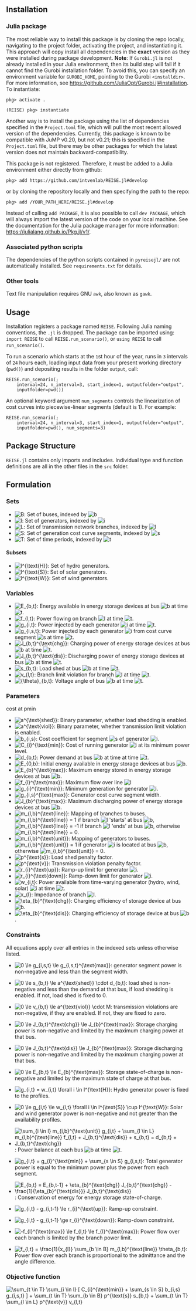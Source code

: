## Installation

### Julia package

The most reliable way to install this package is by cloning the repo locally,
navigating to the project folder, activating the project, and instantiating it.
This approach will copy install all dependencies in the **exact** version as
they were installed during package development. **Note**: If `Gurobi.jl` is not
already installed in your Julia environment, then its build step will fail if
it cannot find the Gurobi installation folder. To avoid this, you can specify
an environment variable for `GUROBI_HOME`, pointing to the Gurobi
`<installdir>`.
For more information, see https://github.com/JuliaOpt/Gurobi.jl#installation.
To instantiate:

```
pkg> activate .

(REISE) pkg> instantiate
```

Another way is to install the package using the list of dependencies specified
in the `Project.toml` file, which will pull the most recent allowed version of
the dependencies. Currently, this package is known to be compatible with JuMP
v0.20, but not v0.21; this is specified in the `Project.toml` file, but there
may be other packages for which the latest version does not maintain
backward-compatibility.

This package is not registered. Therefore, it must be added to a Julia
environment either directly from github:
```
pkg> add https://github.com/intvenlab/REISE.jl#develop
```
or by cloning the repository locally and then specifying the path to the repo:
```
pkg> add /YOUR_PATH_HERE/REISE.jl#develop
```

Instead of calling `add PACKAGE`, it is also possible to call `dev PACKAGE`,
which will always import the latest version of the code on your local machine.
See the documentation for the Julia package manager for more information:
https://julialang.github.io/Pkg.jl/v1/.

### Associated python scripts

The dependencies of the python scripts contained in `pyreisejl/` are not
automatically installed. See `requirements.txt` for details.

### Other tools

Text file manipulation requires GNU `awk`, also known as `gawk`.

## Usage

Installation registers a package named `REISE`. Following Julia naming
conventions, the `.jl` is dropped. The package can be imported using:
`import REISE` to call `REISE.run_scenario()`, or `using REISE` to call
`run_scenario()`.

To run a scenario which starts at the `1`st hour of the year, runs in `3`
intervals of `24` hours each, loading input data from your present working
directory (`pwd()`) and depositing results in the folder `output`, call:
```
REISE.run_scenario(;
    interval=24, n_interval=3, start_index=1, outputfolder="output",
    inputfolder=pwd())
```
An optional keyword argument `num_segments` controls the linearization of cost
curves into piecewise-linear segments (default is 1). For example:
```
REISE.run_scenario(;
    interval=24, n_interval=3, start_index=1, outputfolder="output",
    inputfolder=pwd(), num_segments=3)
```

## Package Structure

`REISE.jl` contains only imports and includes. Individual type and function
definitions are all in the other files in the `src` folder.

## Formulation

[comment]: # (LaTeX via https://alexanderrodin.com/github-latex-markdown/)

### Sets

- ![B](https://render.githubusercontent.com/render/math?math=B): 
Set of buses, indexed by
![b](https://render.githubusercontent.com/render/math?math=b)
- ![I](https://render.githubusercontent.com/render/math?math=I): 
Set of generators, indexed by
![i](https://render.githubusercontent.com/render/math?math=i)
- ![L](https://render.githubusercontent.com/render/math?math=L): 
Set of transmission network branches, indexed by
![l](https://render.githubusercontent.com/render/math?math=l)
- ![S](https://render.githubusercontent.com/render/math?math=S): 
Set of generation cost curve segments, indexed by
![s](https://render.githubusercontent.com/render/math?math=s)
- ![T](https://render.githubusercontent.com/render/math?math=T): 
Set of time periods, indexed by
![t](https://render.githubusercontent.com/render/math?math=t)

#### Subsets

- ![I^{\text{H}}](https://render.githubusercontent.com/render/math?math=I%5E%7B%5Ctext%7BH%7D%7D):
Set of hydro generators.
- ![I^{\text{S}}](https://render.githubusercontent.com/render/math?math=I%5E%7B%5Ctext%7BS%7D%7D):
Set of solar generators.
- ![I^{\text{W}}](https://render.githubusercontent.com/render/math?math=I%5E%7B%5Ctext%7BW%7D%7D):
Set of wind generators.

### Variables

- ![E_{b,t}](https://render.githubusercontent.com/render/math?math=E_%7Bb%2Ct%7D):
Energy available in energy storage devices at bus ![b](https://render.githubusercontent.com/render/math?math=b)
at time ![t](https://render.githubusercontent.com/render/math?math=t).
- ![f_{l,t}](https://render.githubusercontent.com/render/math?math=f_%7Bl%2Ct%7D):
Power flowing on branch ![l](https://render.githubusercontent.com/render/math?math=l)
at time ![t](https://render.githubusercontent.com/render/math?math=t).
- ![g_{i,t}](https://render.githubusercontent.com/render/math?math=g_%7Bi%2Ct%7D): 
Power injected by each generator ![i](https://render.githubusercontent.com/render/math?math=i)
at time ![t](https://render.githubusercontent.com/render/math?math=t).
- ![g_{i,s,t}](https://render.githubusercontent.com/render/math?math=g_%7Bi%2Cs%2Ct%7D):
Power injected by each generator ![i](https://render.githubusercontent.com/render/math?math=i)
from cost curve segment ![s](https://render.githubusercontent.com/render/math?math=s)
at time ![t](https://render.githubusercontent.com/render/math?math=t).
- ![J_{b,t}^{\text{chg}}](https://render.githubusercontent.com/render/math?math=J_%7Bb%2Ct%7D%5E%7B%5Ctext%7Bchg%7D%7D):
Charging power of energy storage devices at bus ![b](https://render.githubusercontent.com/render/math?math=b)
at time ![t](https://render.githubusercontent.com/render/math?math=t).
- ![J_{b,t}^{\text{dis}}](https://render.githubusercontent.com/render/math?math=J_%7Bb%2Ct%7D%5E%7B%5Ctext%7Bchg%7D%7D):
Discharging power of energy storage devices at bus ![b](https://render.githubusercontent.com/render/math?math=b)
at time ![t](https://render.githubusercontent.com/render/math?math=t).
- ![s_{b,t}](https://render.githubusercontent.com/render/math?math=s_%7Bb%2Ct%7D):
Load shed at bus ![b](https://render.githubusercontent.com/render/math?math=b)
at time ![t](https://render.githubusercontent.com/render/math?math=t).
- ![v_{l,t}](https://render.githubusercontent.com/render/math?math=v_%7Bl%2Ct%7D):
Branch limit violation for branch ![l](https://render.githubusercontent.com/render/math?math=l)
at time ![t](https://render.githubusercontent.com/render/math?math=t).
- ![{\theta}_{b,t}](https://render.githubusercontent.com/render/math?math=%7B%5Ctheta%7D_%7Bb%2Ct%7D):
Voltage angle of bus ![b](https://render.githubusercontent.com/render/math?math=b)
at time ![t](https://render.githubusercontent.com/render/math?math=t).

### Parameters

cost at pmin

- ![a^{\text{shed}}](https://render.githubusercontent.com/render/math?math=a%5E%7B%5Ctext%7Bshed%7D%7D):
Binary parameter, whether load shedding is enabled.
- ![a^{\text{viol}}](https://render.githubusercontent.com/render/math?math=a%5E%7B%5Ctext%7Bviol%7D%7D):
Binary parameter, whether transmission limit violation is enabled.
- ![b_{i,s}](https://render.githubusercontent.com/render/math?math=b_%7Bi%2Cs%7D):
Cost coefficient for segment ![s](https://render.githubusercontent.com/render/math?math=s)
of generator ![i](https://render.githubusercontent.com/render/math?math=i).
- ![C_{i}^{\text{min}}](https://render.githubusercontent.com/render/math?math=C_%7Bi%7D%5E%7B%5Ctext%7Bmin%7D%7D):
Cost of running generator ![i](https://render.githubusercontent.com/render/math?math=i)
at its minimum power level.
- ![d_{b,t}](https://render.githubusercontent.com/render/math?math=d_%7Bb%2Ct%7D):
Power demand at bus ![b](https://render.githubusercontent.com/render/math?math=b)
at time at time ![t](https://render.githubusercontent.com/render/math?math=t).
- ![E_{0,b}](https://render.githubusercontent.com/render/math?math=E_%7B0%2Cb%7D):
Initial energy available in energy storage devices at bus ![b](https://render.githubusercontent.com/render/math?math=b).
- ![E_{b}^{\text{max}}](https://render.githubusercontent.com/render/math?math=E_%7Bb%7D%5E%7B%5Ctext%7Bmax%7D%7D):
Maximum energy stored in energy storage devices at bus ![b](https://render.githubusercontent.com/render/math?math=b).
- ![f_{l}^{\text{max}}](https://render.githubusercontent.com/render/math?math=f_%7Bl%7D%5E%7B%5Ctext%7Bmax%7D%7D):
Maximum flow over line ![l](https://render.githubusercontent.com/render/math?math=l)
- ![g_{i}^{\text{min}}](https://render.githubusercontent.com/render/math?math=g_%7Bi%7D%5E%7B%5Ctext%7Bmin%7D%7D):
Minimum generation for generator ![i](https://render.githubusercontent.com/render/math?math=i).
- ![g_{i,s}^{\text{max}}](https://render.githubusercontent.com/render/math?math=g_%7Bi%2Cs%7D%5E%7B%5Ctext%7Bmax%7D%7D):
Generator cost curve segment width.
- ![J_{b}^{\text{max}}](https://render.githubusercontent.com/render/math?math=J_%7Bb%7D%5E%7B%5Ctext%7Bmax%7D%7D):
Maximum discharging power of energy storage devices at bus ![b](https://render.githubusercontent.com/render/math?math=b).
- ![m_{l,b}^{\text{line}}](https://render.githubusercontent.com/render/math?math=m_%7Bl%2Cb%7D%5E%7B%5Ctext%7Bline%7D%7D):
Mapping of branches to buses. 
![m_{l,b}^{\text{line}} = 1](https://render.githubusercontent.com/render/math?math=m_%7Bl%2Cb%7D%5E%7B%5Ctext%7Bline%7D%7D%20%3D%201)
if branch ![l](https://render.githubusercontent.com/render/math?math=l) 'starts'
at bus ![b](https://render.githubusercontent.com/render/math?math=b),
![m_{l,b}^{\text{line}} = -1](https://render.githubusercontent.com/render/math?math=m_%7Bl%2Cb%7D%5E%7B%5Ctext%7Bline%7D%7D%20%3D%20-1)
if branch ![l](https://render.githubusercontent.com/render/math?math=l) 'ends'
at bus ![b](https://render.githubusercontent.com/render/math?math=b),
otherwise ![m_{l,b}^{\text{line}} = 0](https://render.githubusercontent.com/render/math?math=m_%7Bl%2Cb%7D%5E%7B%5Ctext%7Bline%7D%7D%20%3D%200).
- ![m_{i,b}^{\text{unit}}](https://render.githubusercontent.com/render/math?math=m_%7Bi%2Cb%7D%5E%7B%5Ctext%7Bunit%7D%7D):
Mapping of generators to buses.
![m_{i,b}^{\text{unit}} = 1](https://render.githubusercontent.com/render/math?math=m_%7Bi%2Cb%7D%5E%7B%5Ctext%7Bunit%7D%7D%20%3D%201)
if generator ![i](https://render.githubusercontent.com/render/math?math=i)
is located at bus ![b](https://render.githubusercontent.com/render/math?math=b),
otherwise ![m_{i,b}^{\text{unit}} = 0](https://render.githubusercontent.com/render/math?math=m_%7Bi%2Cb%7D%5E%7B%5Ctext%7Bunit%7D%7D%20%3D%200).
- ![p^{\text{s}}](https://render.githubusercontent.com/render/math?math=p%5E%7B%5Ctext%7Bs%7D%7D):
Load shed penalty factor.
- ![p^{\text{v}}](https://render.githubusercontent.com/render/math?math=p%5E%7B%5Ctext%7Bv%7D%7D):
Transmission violation penalty factor.
- ![r_{i}^{\text{up}}](https://render.githubusercontent.com/render/math?math=r_%7Bi%7D%5E%7B%5Ctext%7Bup%7D%7D):
Ramp-up limit for generator ![i](https://render.githubusercontent.com/render/math?math=i).
- ![r_{i}^{\text{down}}](https://render.githubusercontent.com/render/math?math=r_%7Bi%7D%5E%7B%5Ctext%7Bdown%7D%7D):
Ramp-down limit for generator ![i](https://render.githubusercontent.com/render/math?math=i).
- ![w_{i,t}](https://render.githubusercontent.com/render/math?math=w_%7Bi%2Ct%7D):
Power available from time-varying generator (hydro, wind, solar) ![i](https://render.githubusercontent.com/render/math?math=i)
at time ![t](https://render.githubusercontent.com/render/math?math=t).
- ![x_{l}](https://render.githubusercontent.com/render/math?math=x_%7Bl%7D):
Impedance of branch ![l](https://render.githubusercontent.com/render/math?math=l).
- ![\eta_{b}^{\text{chg}}](https://render.githubusercontent.com/render/math?math=%5Ceta_%7Bb%7D%5E%7B%5Ctext%7Bchg%7D%7D):
Charging efficiency of storage device at bus ![b](https://render.githubusercontent.com/render/math?math=b).
- ![\eta_{b}^{\text{dis}}](https://render.githubusercontent.com/render/math?math=%5Ceta_%7Bb%7D%5E%7B%5Ctext%7Bdis%7D%7D):
Charging efficiency of storage device at bus ![b](https://render.githubusercontent.com/render/math?math=b).


### Constraints

All equations apply over all entries in the indexed sets unless otherwise listed.

- ![0 \le g_{i,s,t} \le g_{i,s,t}^{\text{max}}](https://render.githubusercontent.com/render/math?math=0%5Cle%20g_%7Bi%2Cs%2Ct%7D%5Cle%20g%5E%7B%5Ctext%7Bmax%7D%7D_%7Bi%2Cs%2Ct%7D):
generator segment power is non-negative and less than the segment width.
- ![0 \le s_{b,t} \le a^{\text{shed}} \cdot d_{b,t}](https://render.githubusercontent.com/render/math?math=0%20%5Cle%20s_%7Bb%2Ct%7D%20%5Cle%20a%5E%7B%5Ctext%7Bshed%7D%7D%20%5Ccdot%20d_%7Bb%2Ct%7D):
load shed is non-negative and less than the demand at that bus, if load shedding is enabled.
If not, load shed is fixed to 0.
- ![0 \le v_{b,t} \le a^{\text{viol}} \cdot M](https://render.githubusercontent.com/render/math?math=0%20%5Cle%20v_%7Bb%2Ct%7D%20%5Cle%20a%5E%7B%5Ctext%7Bshed%7D%7D%20%5Ccdot%20M):
transmission violations are non-negative, if they are enabled.
If not, they are fixed to zero.
- ![0 \le J_{b,t}^{\text{chg}} \le J_{b}^{\text{max}}](https://render.githubusercontent.com/render/math?math=0%20%5Cle%20J_%7Bb%2Ct%7D%5E%7B%5Ctext%7Bchg%7D%7D%20%5Cle%20J_%7Bb%7D%5E%7B%5Ctext%7Bmax%7D%7D):
Storage charging power is non-negative and limited by the maximum charging power at that bus.
- ![0 \le J_{b,t}^{\text{dis}} \le J_{b}^{\text{max}}](https://render.githubusercontent.com/render/math?math=0%20%5Cle%20J_%7Bb%2Ct%7D%5E%7B%5Ctext%7Bdis%7D%7D%20%5Cle%20J_%7Bb%7D%5E%7B%5Ctext%7Bmax%7D%7D):
Storage discharging power is non-negative and limited by the maximum charging power at that bus.
- ![0 \le E_{b,t} \le E_{b}^{\text{max}}](https://render.githubusercontent.com/render/math?math=0%20%5Cle%20E_%7Bb%2Ct%7D%20%5Cle%20E_%7Bb%7D%5E%7B%5Ctext%7Bmax%7D%7D):
Storage state-of-charge is non-negative and limited by the maximum state of charge at that bus.
- ![g_{i,t} = w_{i,t} \forall i \in I^{\text{H}}](https://render.githubusercontent.com/render/math?math=g_%7Bi%2Cs%7D%20%3D%20w_%7Bi%2Ct%7D%20%5Cforall%20i%20%5Cin%20I%5E%7B%5Ctext%7BH%7D%7D):
Hydro generator power is fixed to the profiles.
- ![0 \le g_{i,t} \le w_{i,t} \forall i \in I^{\text{S}} \cup I^{\text{W}}](https://render.githubusercontent.com/render/math?math=0%20%5Cle%20g_%7Bi%2Cs%7D%20%5Cle%20w_%7Bi%2Ct%7D%20%5Cforall%20i%20%5Cin%20I%5E%7B%5Ctext%7BS%7D%7D%20%5Ccup%20I%5E%7B%5Ctext%7BW%7D%7D):
Solar and wind generator power is non-negative and not greater than the availability profiles.

- ![\sum_{i \in I} m_{i,b}^{\text{unit}} g_{i,t} + \sum_{l \in L} m_{l,b}^{\text{line}} f_{l,t} + J_{b,t}^{\text{dis}} + s_{b,t} = d_{b,t} + J_{b,t}^{\text{chg}}](https://render.githubusercontent.com/render/math?math=%5Csum_%7Bi%20%5Cin%20I%7D%20m_%7Bi%2Cb%7D%5E%7B%5Ctext%7Bunit%7D%7D%20g_%7Bi%2Ct%7D%20%2B%20%5Csum_%7Bl%20%5Cin%20L%7D%20m_%7Bl%2Cb%7D%5E%7B%5Ctext%7Bline%7D%7D%20f_%7Bl%2Ct%7D%20%2B%20J_%7Bb%2Ct%7D%5E%7B%5Ctext%7Bdis%7D%7D%20%2B%20s_%7Bb%2Ct%7D%20%3D%20d_%7Bb%2Ct%7D%20%2B%20J_%7Bb%2Ct%7D%5E%7B%5Ctext%7Bchg%7D%7D):
Power balance at each bus ![b](https://render.githubusercontent.com/render/math?math=b)
at time ![t](https://render.githubusercontent.com/render/math?math=t).
- ![g_{i,t} = g_{i}^{\text{min}} + \sum_{s \in S} g_{i,s,t}](https://render.githubusercontent.com/render/math?math=g_%7Bi%2Ct%7D%20%3D%20g_%7Bi%7D%5E%7B%5Ctext%7Bmin%7D%7D%20%2B%20%5Csum_%7Bs%20%5Cin%20S%7D%20g_%7Bi%2Cs%2Ct%7D):
Total generator power is equal to the minimum power plus the power from each segment.
- ![E_{b,t} = E_{b,t-1} + \eta_{b}^{\text{chg}} J_{b,t}^{\text{chg}} - \frac{1}{\eta_{b}^{\text{dis}}} J_{b,t}^{\text{dis}}](https://render.githubusercontent.com/render/math?math=E_%7Bb%2Ct%7D%20%3D%20E_%7Bb%2Ct-1%7D%20%2B%20%5Ceta_%7Bb%7D%5E%7B%5Ctext%7Bchg%7D%7D%20J_%7Bb%2Ct%7D%5E%7B%5Ctext%7Bchg%7D%7D%20-%20%5Cfrac%7B1%7D%7B%5Ceta_%7Bb%7D%5E%7B%5Ctext%7Bdis%7D%7D%7D%20J_%7Bb%2Ct%7D%5E%7B%5Ctext%7Bdis%7D%7D):
Conservation of energy for energy storage state-of-charge.
- ![g_{i,t} - g_{i,t-1} \le r_{i}^{\text{up}}](https://render.githubusercontent.com/render/math?math=g_%7Bi%2Ct%7D%20-%20g_%7Bi%2Ct-1%7D%20%5Cle%20r_%7Bi%7D%5E%7B%5Ctext%7Bup%7D%7D):
Ramp-up constraint.
- ![g_{i,t} - g_{i,t-1} \ge r_{i}^{\text{down}}](https://render.githubusercontent.com/render/math?math=g_%7Bi%2Ct%7D%20-%20g_%7Bi%2Ct-1%7D%20%5Cge%20r_%7Bi%7D%5E%7B%5Ctext%7Bdown%7D%7D):
Ramp-down constraint.
- ![-f_{l}^{\text{max}} \le f_{l,t} \le f_{l}^{\text{max}}](https://render.githubusercontent.com/render/math?math=-f_%7Bl%7D%5E%7B%5Ctext%7Bmax%7D%7D%20%5Cle%20f_%7Bl%2Ct%7D%20%5Cle%20f_%7Bl%7D%5E%7B%5Ctext%7Bmax%7D%7D):
Power flow over each branch is limited by the branch power limit.
- ![f_{l,t} = \frac{1}{x_{l}} \sum_{b \in B} m_{l,b}^{\text{line}} \theta_{b,t}](https://render.githubusercontent.com/render/math?math=f_%7Bl%2Ct%7D%20%3D%20%5Cfrac%7B1%7D%7Bx_%7Bl%7D%7D%20%5Csum_%7Bb%20%5Cin%20B%7D%20m_%7Bl%2Cb%7D%5E%7B%5Ctext%7Bline%7D%7D%20%5Ctheta_%7Bb%2Ct%7D):
Power flow over each branch is proportional to the admittance and the angle difference.

### Objective function

![\sum_{t \in T} \sum_{i \in I} [ C_{i}^{\text{min}} + \sum_{s \in S} b_{i,s} g_{i,s,t} ] + \sum_{t \in T} \sum_{b \in B} p^{\text{s}} s_{b,t} + \sum_{t \in T} \sum_{l \in L} p^{\text{v}} v_{l,t}](https://render.githubusercontent.com/render/math?math=%5Csum_%7Bt%20%5Cin%20T%7D%20%5Csum_%7Bi%20%5Cin%20I%7D%20%5B%20C_%7Bi%7D%5E%7B%5Ctext%7Bmin%7D%7D%20%2B%20%5Csum_%7Bs%20%5Cin%20S%7D%20b_%7Bi%2Cs%7D%20g_%7Bi%2Cs%2Ct%7D%20%5D%20%2B%20%5Csum_%7Bt%20%5Cin%20T%7D%20%5Csum_%7Bb%20%5Cin%20B%7D%20p%5E%7B%5Ctext%7Bs%7D%7D%20s_%7Bb%2Ct%7D%20%2B%20%5Csum_%7Bt%20%5Cin%20T%7D%20%5Csum_%7Bl%20%5Cin%20L%7D%20p%5E%7B%5Ctext%7Bv%7D%7D%20v_%7Bl%2Ct%7D)

